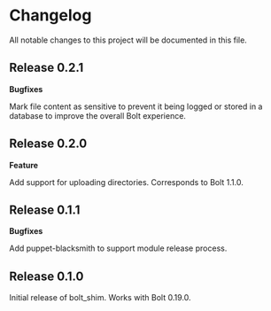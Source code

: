 # Changelog

All notable changes to this project will be documented in this file.

## Release 0.2.1

**Bugfixes**

Mark file content as sensitive to prevent it being logged or stored in a database to improve the overall Bolt experience.

## Release 0.2.0

**Feature**

Add support for uploading directories. Corresponds to Bolt 1.1.0.

## Release 0.1.1

**Bugfixes**

Add puppet-blacksmith to support module release process.

## Release 0.1.0

Initial release of bolt_shim. Works with Bolt 0.19.0.

